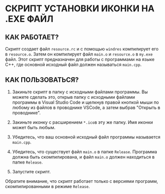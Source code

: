 # СКРИПТ УСТАНОВКИ ИКОНКИ НА .EXE ФАЙЛ

## КАК РАБОТАЕТ?

Скрипт создает файл `resource.rc` и с помощью `windres` компилирует его в `resource.o`. Затем он компилирует файл `main.o` и `resource.o` в `my.exe` файл. Этот скрипт предназначен для работы с программами на языке С++, где основной исходный файл должен называться `main.cpp`.

## КАК ПОЛЬЗОВАТЬСЯ?

1. Закиньте скрипт в папку с исходными файлами программы. 
Вы можете сделать это, открыв папку с исходными файлами программы в Visual Studio Code и щелкнув правой кнопкой мыши по любому из файлов в проводнике VSCode, а затем выбрав "Открыть в проводнике".
   
2. Закиньте иконку с расширением `*.ico`в эту же папку.
Имя иконки может быть любым.

3. Убедитесь, что ваш основной исходный файл программы называется `main.cpp`.

4. Убедитесь, что существует файл `main.o` в папке `Release`. Программа должна быть скомпилирована, и файл `main.o` должен находиться в папке `Release`.

5. Запустите скрипт.

Обратите внимание, что скрипт работает только с версиями программ, скомпилированными в режиме `Release`.
